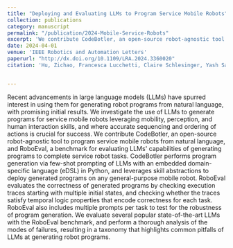 ```yaml
---
title: "Deploying and Evaluating LLMs to Program Service Mobile Robots"
collection: publications
category: manuscript
permalink: "/publication/2024-Mobile-Service-Robots"
excerpt: 'We contribute CodeBotler, an open-source robot-agnostic tool to program service mobile robots from natural language, and RoboEval, a benchmark for evaluating LLMs' capabilities of generating programs to complete service robot tasks.'
date: 2024-04-01
venue: 'IEEE Robotics and Automation Letters'
paperurl: "http://dx.doi.org/10.1109/LRA.2024.3360020"
citation: 'Hu, Zichao, Francesca Lucchetti, Claire Schlesinger, Yash Saxena, <b>Anders Freeman<b>, Sadanand Modak, Arjun Guha, and Joydeep Biswas. "Deploying and evaluating llms to program service mobile robots." IEEE Robotics and Automation Letters (2024).'


---
```


Recent advancements in large language models (LLMs) have spurred interest in using them for generating robot programs from natural language, with promising initial results. We investigate the use of LLMs to generate programs for service mobile robots leveraging mobility, perception, and human interaction skills, and where accurate sequencing and ordering of actions is crucial for success. We contribute CodeBotler, an open-source robot-agnostic tool to program service mobile robots from natural language, and RoboEval, a benchmark for evaluating LLMs' capabilities of generating programs to complete service robot tasks. CodeBotler performs program generation via few-shot prompting of LLMs with an embedded domain-specific language (eDSL) in Python, and leverages skill abstractions to deploy generated programs on any general-purpose mobile robot. RoboEval evaluates the correctness of generated programs by checking execution traces starting with multiple initial states, and checking whether the traces satisfy temporal logic properties that encode correctness for each task. RoboEval also includes multiple prompts per task to test for the robustness of program generation. We evaluate several popular state-of-the-art LLMs with the RoboEval benchmark, and perform a thorough analysis of the modes of failures, resulting in a taxonomy that highlights common pitfalls of LLMs at generating robot programs.